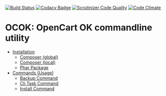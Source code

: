
[![Build Status](https://travis-ci.org/Beyond-IT/ocok.svg?branch=master)](https://travis-ci.org/Beyond-IT/ocok)
[![Codacy Badge](https://www.codacy.com/project/badge/398b5a2d44f3426a81f494e9cb7e2e00)](https://www.codacy.com/public/stefanhuber/ocok)
[![Scrutinizer Code Quality](https://scrutinizer-ci.com/g/Beyond-IT/ocok/badges/quality-score.png?b=master)](https://scrutinizer-ci.com/g/Beyond-IT/ocok/?branch=master)
[![Code Climate](https://codeclimate.com/github/Beyond-IT/ocok/badges/gpa.svg)](https://codeclimate.com/github/Beyond-IT/ocok)

# OCOK: OpenCart OK commandline utility

* [Installation](http://beyondit.github.io/ocok/#installation)
  * [Composer (global)](http://beyondit.github.io/ocok/#composer-global)
  * [Composer (local)](http://beyondit.github.io/ocok/#composer-local)
  * [Phar Package](http://beyondit.github.io/ocok/#phar)
* [Commands (Usage)](http://beyondit.github.io/ocok/#usage)
  * [Backup Command](http://beyondit.github.io/ocok/#command-backup)
  * [Cli Task Command](http://beyondit.github.io/ocok/#command-clitask)
  * [Install Command](http://beyondit.github.io/ocok/#command-install)

